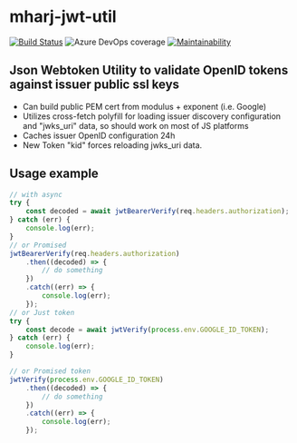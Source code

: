 # mharj-jwt-util

[![Build Status](https://mharj.visualstudio.com/mharj-jwt-util/_apis/build/status/mharj.mharj-jwt-util?branchName=master)](https://mharj.visualstudio.com/mharj-jwt-util/_build/latest?definitionId=3&branchName=master) ![Azure DevOps coverage](https://img.shields.io/azure-devops/coverage/mharj/mharj-jwt-util/3) [![Maintainability](https://api.codeclimate.com/v1/badges/a60873c223b5bafadb1f/maintainability)](https://codeclimate.com/github/mharj/mharj-jwt-util/maintainability)

## Json Webtoken Utility to validate OpenID tokens against issuer public ssl keys

- Can build public PEM cert from modulus + exponent (i.e. Google)
- Utilizes cross-fetch polyfill for loading issuer discovery configuration and "jwks_uri" data, so should work on most of JS platforms
- Caches issuer OpenID configuration 24h
- New Token "kid" forces reloading jwks_uri data.

## Usage example

```javascript
// with async
try {
	const decoded = await jwtBearerVerify(req.headers.authorization);
} catch (err) {
	console.log(err);
}
// or Promised
jwtBearerVerify(req.headers.authorization)
	.then((decoded) => {
		// do something
	})
	.catch((err) => {
		console.log(err);
	});
// or Just token
try {
	const decode = await jwtVerify(process.env.GOOGLE_ID_TOKEN);
} catch (err) {
	console.log(err);
}

// or Promised token
jwtVerify(process.env.GOOGLE_ID_TOKEN)
	.then((decoded) => {
		// do something
	})
	.catch((err) => {
		console.log(err);
	});
```
